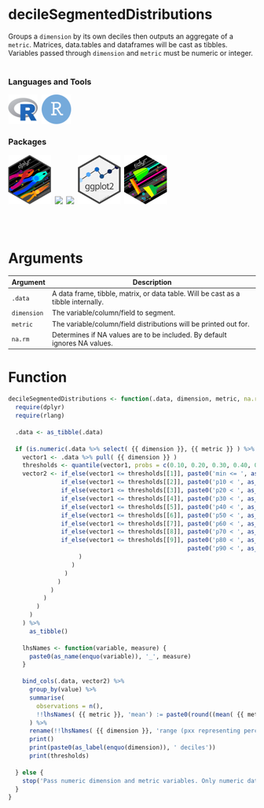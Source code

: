# decileSegmentedDistributions
Groups a `dimension` by its own deciles then outputs an aggregate of a `metric`. Matrices, data.tables and dataframes will be cast as tibbles. Variables passed through `dimension` and `metric` must be numeric or integer.
<br>
<br>

### Languages and Tools
<div>
  <img src="https://github.com/devicons/devicon/blob/master/icons/r/r-original.svg" title = "r" alt = "r" width = "60" height = "60"/>&nbsp;
  <img src="https://github.com/devicons/devicon/blob/master/icons/rstudio/rstudio-original.svg" title = "RStudio" alt = "RStudio" width = "60" height = "60"/>&nbsp;
</div>

### Packages
<div>
  <img src="https://github.com/tidyverse/dplyr/raw/main/man/figures/logo.png" height = "100" style = "max-width: 100%;"/>&nbsp;
  <img src="https://github.com/tidyverse/rlang/raw/main/man/figures/logo.png" height = "100" style = "max-width: 100%;"/>&nbsp;
  <img src="https://raw.githubusercontent.com/tidyverse/tibble/main/man/figures/logo.png" height = "100" style = "max-width: 100%;"/>&nbsp;
  <img src="https://github.com/tidyverse/ggplot2/raw/main/man/figures/logo.png" height = "100" style = "max-width: 100%;"/>&nbsp;
  <img src="https://github.com/tidyverse/tidyr/raw/main/man/figures/logo.png"  height = "100" style = "max-width: 100%;"/>&nbsp;
</div>
<br>
<br>
<br>

# Arguments
| Argument | Description |
| --- | --- |
| `.data` | A data frame, tibble, matrix, or data table. Will be cast as a tibble internally. |
| `dimension` | The variable/column/field to segment. |
| `metric` | The variable/column/field distributions will be printed out for. |
| `na.rm` | Determines if NA values are to be included. By default ignores NA values. |

# Function
```r
decileSegmentedDistributions <- function(.data, dimension, metric, na.rm = TRUE) {
  require(dplyr)
  require(rlang)
  
  .data <- as_tibble(.data)
  
  if (is.numeric(.data %>% select( {{ dimension }}, {{ metric }} ) %>% as.matrix() )  )   {
    vector1 <- .data %>% pull( {{ dimension }} )
    thresholds <- quantile(vector1, probs = c(0.10, 0.20, 0.30, 0.40, 0.5, 0.60, 0.70, 0.80, 0.90), na.rm = na.rm)
    vector2 <- if_else(vector1 <= thresholds[[1]], paste0('min <= ', as_label(enquo(dimension)), ' <= p10'),
               if_else(vector1 <= thresholds[[2]], paste0('p10 < ', as_label(enquo(dimension)), ' <= p20'),
               if_else(vector1 <= thresholds[[3]], paste0('p20 < ', as_label(enquo(dimension)), ' <= p30'),
               if_else(vector1 <= thresholds[[4]], paste0('p30 < ', as_label(enquo(dimension)), ' <= p40'),
               if_else(vector1 <= thresholds[[5]], paste0('p40 < ', as_label(enquo(dimension)), ' <= p50'),
               if_else(vector1 <= thresholds[[6]], paste0('p50 < ', as_label(enquo(dimension)), ' <= p60'),
               if_else(vector1 <= thresholds[[7]], paste0('p60 < ', as_label(enquo(dimension)), ' <= p70'),
               if_else(vector1 <= thresholds[[8]], paste0('p70 < ', as_label(enquo(dimension)), ' <= p80'),
               if_else(vector1 <= thresholds[[9]], paste0('p80 < ', as_label(enquo(dimension)), ' <= p90'),
                                                   paste0('p90 < ', as_label(enquo(dimension)), ' <= max')
                    )
                  )
                )
              )
            )
          )
        )
      )
    ) %>% 
      as_tibble()
    
    lhsNames <- function(variable, measure) {
      paste0(as_name(enquo(variable)), '_', measure)
    }
    
    bind_cols(.data, vector2) %>% 
      group_by(value) %>% 
      summarise(
        observations = n(),
        !!lhsNames( {{ metric }}, 'mean') := paste0(round((mean( {{ metric }}, .groups = 'drop', na.rm = na.rm) * 100), 2), '%')
      ) %>% 
      rename(!!lhsNames( {{ dimension }}, 'range (pxx representing percentiles)') := 'value') %>%
      print()
      print(paste0(as_label(enquo(dimension)), ' deciles'))
      print(thresholds)
    
  } else {
    stop('Pass numeric dimension and metric variables. Only numeric data permissable.')
  }
}
```
